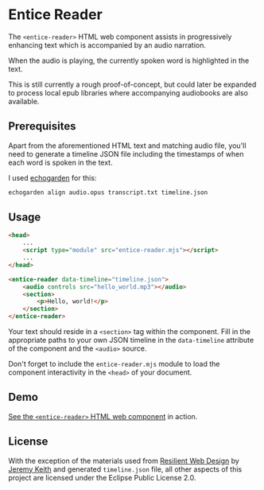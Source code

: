 # Entice Reader

The `<entice-reader>` HTML web component assists in progressively enhancing text which is accompanied by an audio narration.

When the audio is playing, the currently spoken word is highlighted in the text.

This is still currently a rough proof-of-concept, but could later be expanded to process local epub libraries where accompanying audiobooks are also available.

## Prerequisites

Apart from the aforementioned HTML text and matching audio file, you'll need to generate a timeline JSON file including the timestamps of when each word is spoken in the text.

I used [echogarden](https://github.com/echogarden-project/echogarden) for this:

```bash
echogarden align audio.opus transcript.txt timeline.json
```

## Usage

```html
<head>
    ...
    <script type="module" src="entice-reader.mjs"></script>
    ...
</head>
```

```html
<entice-reader data-timeline="timeline.json">
    <audio controls src="hello_world.mp3"></audio>
    <section>
        <p>Hello, world!</p>
    </section>
</entice-reader>
```

Your text should reside in a `<section>` tag within the component. Fill in the appropriate paths to your own JSON timeline in the `data-timeline` attribute of the component and the `<audio>` source.

Don't forget to include the `entice-reader.mjs` module to load the component interactivity in the `<head>` of your document.

## Demo

[See the `<entice-reader>` HTML web component](https://niamu.github.io/entice-reader) in action.

## License

With the exception of the materials used from [Resilient Web Design](https://resilientwebdesign.com) by [Jeremy Keith](https://adactio.com) and generated `timeline.json` file, all other aspects of this project are licensed under the Eclipse Public License 2.0.
